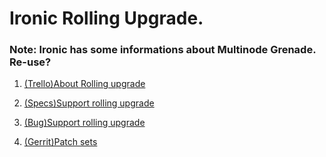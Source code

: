 # Ironic Rolling Upgrade.

### Note: Ironic has some informations about Multinode Grenade. Re-use?

1. [(Trello)About Rolling upgrade](https://trello.com/c/GAlhSzLm/2-rolling-upgrades-and-grenade-with-multi-node)

2. [(Specs)Support rolling upgrade](https://github.com/openstack/ironic-specs/blob/master/specs/approved/support-rolling-upgrade.rst)

3. [(Bug)Support rolling  upgrade](https://bugs.launchpad.net/ironic/+bug/1526283)

4. [(Gerrit)Patch sets](https://review.openstack.org/#/q/topic:bug/1526283)
